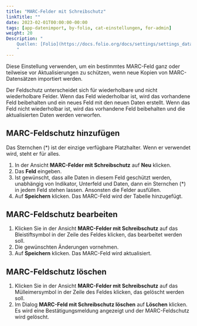 ```yaml
---
title: "MARC-Felder mit Schreibschutz"
linkTitle: ""
date: 2023-02-01T00:00:00-00:00
tags: [app-datenimport, by-folio, cat-einstellungen, for-admin]
weight: 20
Description: "
    Quellen: [Folio](https://docs.folio.org/docs/settings/settings_data_import/settings_data_import/#settings--data-import--marc-field-protection) & [GBV](https://info.gbv.de/display/FOLIOGBVEXTERN/Einstellungen+(Datenimport):+MARC-Felder+mit+Schreibschutz)
    "
---
```


Diese Einstellung verwenden, um ein bestimmtes MARC-Feld ganz oder teilweise vor Aktualisierungen zu schützen, wenn neue Kopien von MARC-Datensätzen importiert werden.

Der Feldschutz unterscheidet sich für wiederholbare und nicht wiederholbare Felder. Wenn das Feld wiederholbar ist, wird das vorhandene Feld beibehalten und ein neues Feld mit den neuen Daten erstellt. Wenn das Feld nicht wiederholbar ist, wird das vorhandene Feld beibehalten und die aktualisierten Daten werden verworfen.

## MARC-Feldschutz hinzufügen

Das Sternchen (\*) ist der einzige verfügbare Platzhalter. Wenn er verwendet wird, steht er für alles.

1.  In der Ansicht **MARC-Felder mit Schreibschutz** auf **Neu** klicken.
2.  Das **Feld** eingeben.
3.  Ist gewünscht, dass alle Daten in diesem Feld geschützt werden, unabhängig von Indikator, Unterfeld und Daten, dann ein Sternchen (\*) in jedem Feld stehen lassen. Ansonsten die Felder ausfüllen.
4.  Auf **Speichern** klicken. Das MARC-Feld wird der Tabelle hinzugefügt.

## MARC-Feldschutz bearbeiten

1.  Klicken Sie in der Ansicht **MARC-Felder mit Schreibschutz** auf das Bleistiftsymbol in der Zeile des Feldes klicken, das bearbeitet werden soll.
2.  Die gewünschten Änderungen vornehmen.
3.  Auf **Speichern** klicken. Das MARC-Feld wird aktualisiert.

## MARC-Feldschutz löschen

1.  Klicken Sie in der Ansicht **MARC-Felder mit Schreibschutz** auf das Mülleimersymbol in der Zeile des Feldes klicken, das gelöscht werden soll.
2.  Im Dialog **MARC-Feld mit Schreibschutz löschen** auf **Löschen** klicken. Es wird eine Bestätigungsmeldung angezeigt und der MARC-Feldschutz wird gelöscht.

